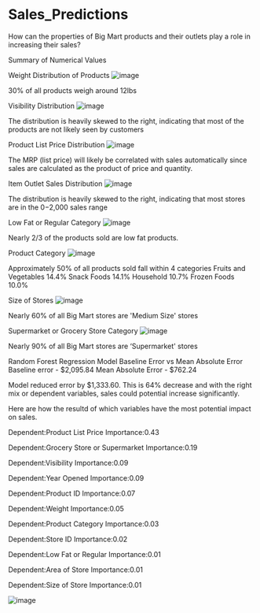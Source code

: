 # Sales_Predictions
How can the properties of Big Mart products and their outlets play a role in increasing their sales? 

Summary of Numerical Values

Weight Distribution of Products
![image](https://user-images.githubusercontent.com/63200324/126095670-33168653-30d8-485d-96f0-38eb52d394ef.png)

30% of all products weigh around 12lbs

Visibility Distribution
![image](https://user-images.githubusercontent.com/63200324/126095738-7e3e44c1-564b-45f8-94e5-f4fb31236589.png)

The distribution is heavily skewed to the right, indicating that most of the products are not likely seen by customers

Product List Price Distribution
![image](https://user-images.githubusercontent.com/63200324/126095800-48ac49da-d7fc-4dac-8182-21a7c6f3fd7b.png)

The MRP (list price) will likely be correlated with sales automatically since sales are calculated as the product of price and quantity. 

Item Outlet Sales Distribution 
![image](https://user-images.githubusercontent.com/63200324/126095867-711f2f37-ccc4-4e7f-b98c-037cbbbe1bbb.png)

The distribution is heavily skewed to the right, indicating that most stores are in the $0-$2,000 sales range

Low Fat or Regular Category
![image](https://user-images.githubusercontent.com/63200324/126095955-053da498-02e4-4f2d-894e-9947d9b7b7b0.png)

Nearly 2/3 of the products sold are low fat products.

Product Category
![image](https://user-images.githubusercontent.com/63200324/126096025-95dcffb2-652e-41ee-a4e5-2e067b5bdf5b.png)

Approximately 50% of all products sold fall within 4 categories
Fruits and Vegetables 14.4%
Snack Foods 14.1%
Household 10.7%
Frozen Foods 10.0%

Size of Stores
![image](https://user-images.githubusercontent.com/63200324/126096090-47146cac-2560-40a0-8f15-904bddda76df.png)

Nearly 60% of all Big Mart stores are 'Medium Size' stores

Supermarket or Grocery Store Category
![image](https://user-images.githubusercontent.com/63200324/126096156-7277be42-fe5b-439f-8753-9b78cb4b66fd.png)

Nearly 90% of all Big Mart stores are ‘Supermarket' stores

Random Forest Regression Model
  Baseline Error vs Mean Absolute Error
    Baseline error - $2,095.84
    Mean Absolute Error - $762.24

Model reduced error by $1,333.60. This is 64% decrease and with the right mix or dependent variables, sales could potential increase significantly. 

Here are how the resultd of which variables have the most potential impact on sales.

Dependent:Product List Price           Importance:0.43

Dependent:Grocery Store or Supermarket Importance:0.19

Dependent:Visibility                   Importance:0.09

Dependent:Year Opened                  Importance:0.09

Dependent:Product ID                   Importance:0.07

Dependent:Weight                       Importance:0.05

Dependent:Product Category             Importance:0.03

Dependent:Store ID                     Importance:0.02

Dependent:Low Fat or Regular           Importance:0.01

Dependent:Area of Store                Importance:0.01

Dependent:Size of Store                Importance:0.01


![image](https://user-images.githubusercontent.com/63200324/126216125-9fa2b35b-0b00-4a83-8ee1-6de431b5e162.png)












